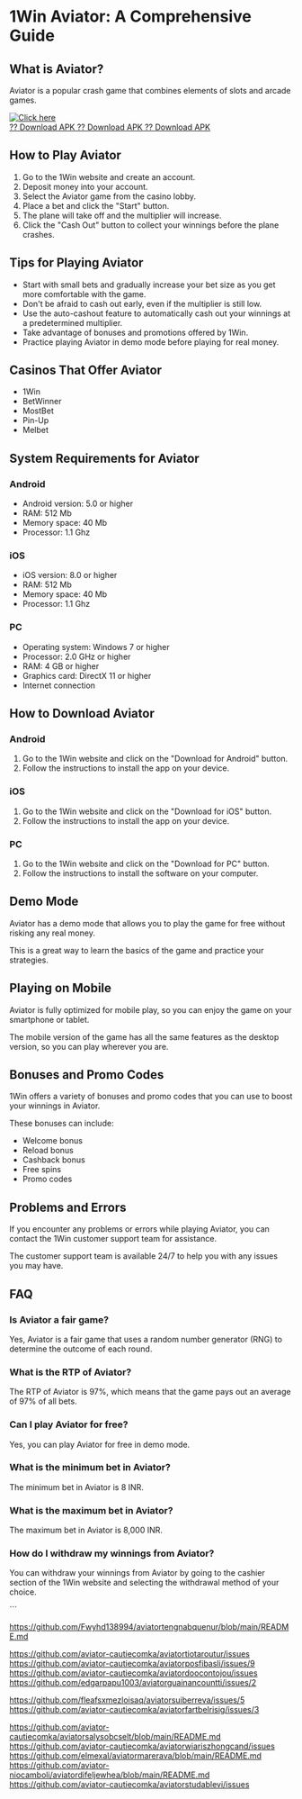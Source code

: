 # 1Win Aviator: A Comprehensive Guide

## What is Aviator?

Aviator is a popular crash game that combines elements of slots and
arcade games.

[![Click
here](https://readscoops.com/wp-content/uploads/2023/03/Readscoop-aviator-1-1.jpg)](https://traff.sbs/deff)\
[?? Download APK ?? Download APK ?? Download
APK](https://traff.sbs/deff)

## How to Play Aviator

1.  Go to the 1Win website and create an account.
2.  Deposit money into your account.
3.  Select the Aviator game from the casino lobby.
4.  Place a bet and click the "Start" button.
5.  The plane will take off and the multiplier will increase.
6.  Click the "Cash Out" button to collect your winnings before
    the plane crashes.

## Tips for Playing Aviator

-   Start with small bets and gradually increase your bet size as you
    get more comfortable with the game.
-   Don\'t be afraid to cash out early, even if the multiplier is still
    low.
-   Use the auto-cashout feature to automatically cash out your winnings
    at a predetermined multiplier.
-   Take advantage of bonuses and promotions offered by 1Win.
-   Practice playing Aviator in demo mode before playing for real money.

## Casinos That Offer Aviator

-   1Win
-   BetWinner
-   MostBet
-   Pin-Up
-   Melbet

## System Requirements for Aviator

### Android

-   Android version: 5.0 or higher
-   RAM: 512 Mb
-   Memory space: 40 Mb
-   Processor: 1.1 Ghz

### iOS

-   iOS version: 8.0 or higher
-   RAM: 512 Mb
-   Memory space: 40 Mb
-   Processor: 1.1 Ghz

### PC

-   Operating system: Windows 7 or higher
-   Processor: 2.0 GHz or higher
-   RAM: 4 GB or higher
-   Graphics card: DirectX 11 or higher
-   Internet connection

## How to Download Aviator

### Android

1.  Go to the 1Win website and click on the "Download for Android"
    button.
2.  Follow the instructions to install the app on your device.

### iOS

1.  Go to the 1Win website and click on the "Download for iOS"
    button.
2.  Follow the instructions to install the app on your device.

### PC

1.  Go to the 1Win website and click on the "Download for PC"
    button.
2.  Follow the instructions to install the software on your computer.

## Demo Mode

Aviator has a demo mode that allows you to play the game for free
without risking any real money.

This is a great way to learn the basics of the game and practice your
strategies.

## Playing on Mobile

Aviator is fully optimized for mobile play, so you can enjoy the game on
your smartphone or tablet.

The mobile version of the game has all the same features as the desktop
version, so you can play wherever you are.

## Bonuses and Promo Codes

1Win offers a variety of bonuses and promo codes that you can use to
boost your winnings in Aviator.

These bonuses can include:

-   Welcome bonus
-   Reload bonus
-   Cashback bonus
-   Free spins
-   Promo codes

## Problems and Errors

If you encounter any problems or errors while playing Aviator, you can
contact the 1Win customer support team for assistance.

The customer support team is available 24/7 to help you with any issues
you may have.

## FAQ

### Is Aviator a fair game?

Yes, Aviator is a fair game that uses a random number generator (RNG) to
determine the outcome of each round.

### What is the RTP of Aviator?

The RTP of Aviator is 97%, which means that the game pays out an average
of 97% of all bets.

### Can I play Aviator for free?

Yes, you can play Aviator for free in demo mode.

### What is the minimum bet in Aviator?

The minimum bet in Aviator is 8 INR.

### What is the maximum bet in Aviator?

The maximum bet in Aviator is 8,000 INR.

### How do I withdraw my winnings from Aviator?

You can withdraw your winnings from Aviator by going to the cashier
section of the 1Win website and selecting the withdrawal method of your
choice.

\`\`\`

https://github.com/Fwyhd138994/aviatortengnabquenur/blob/main/README.md

https://github.com/aviator-cautiecomka/aviatortiotaroutur/issues
https://github.com/aviator-cautiecomka/aviatorposfibasli/issues/9
https://github.com/aviator-cautiecomka/aviatordoocontojou/issues
https://github.com/edgarpapu1003/aviatorguainancountti/issues/2

https://github.com/fleafsxmezloisaq/aviatorsuiberreva/issues/5
https://github.com/aviator-cautiecomka/aviatorfartbelrisig/issues/3

https://github.com/aviator-cautiecomka/aviatorsalysobcselt/blob/main/README.md
https://github.com/aviator-cautiecomka/aviatorwiariszhongcand/issues
https://github.com/elmexal/aviatormarerava/blob/main/README.md
https://github.com/aviator-niocamboli/aviatordifeljewhea/blob/main/README.md
https://github.com/aviator-cautiecomka/aviatorstudablevi/issues

